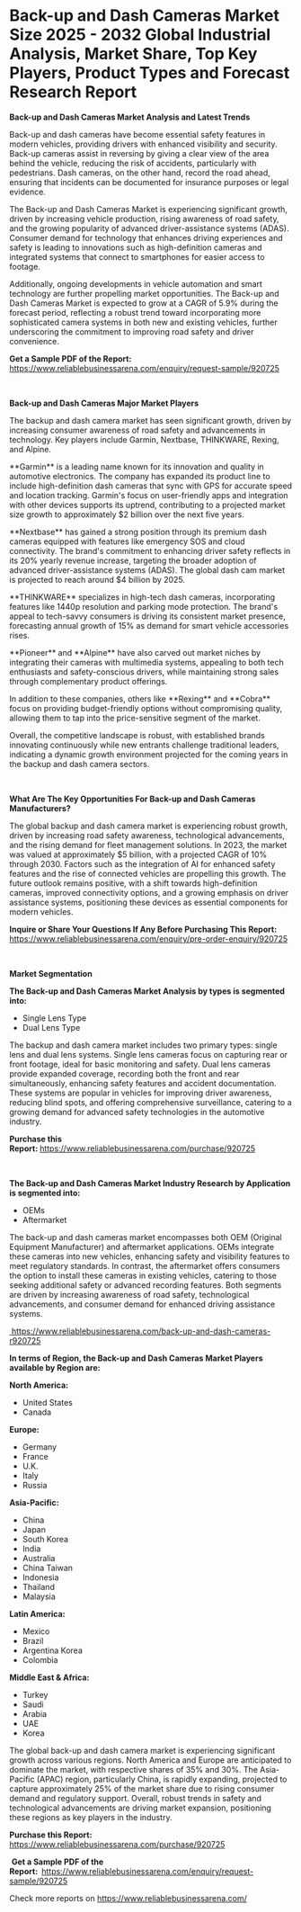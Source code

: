 <p><h1>Back-up and Dash Cameras Market Size 2025 - 2032 Global Industrial Analysis, Market Share, Top Key Players, Product Types and Forecast Research Report</h1></p><p><strong>Back-up and Dash Cameras Market Analysis and Latest Trends</strong></p>
<p><p>Back-up and dash cameras have become essential safety features in modern vehicles, providing drivers with enhanced visibility and security. Back-up cameras assist in reversing by giving a clear view of the area behind the vehicle, reducing the risk of accidents, particularly with pedestrians. Dash cameras, on the other hand, record the road ahead, ensuring that incidents can be documented for insurance purposes or legal evidence.</p><p>The Back-up and Dash Cameras Market is experiencing significant growth, driven by increasing vehicle production, rising awareness of road safety, and the growing popularity of advanced driver-assistance systems (ADAS). Consumer demand for technology that enhances driving experiences and safety is leading to innovations such as high-definition cameras and integrated systems that connect to smartphones for easier access to footage.</p><p>Additionally, ongoing developments in vehicle automation and smart technology are further propelling market opportunities. The Back-up and Dash Cameras Market is expected to grow at a CAGR of 5.9% during the forecast period, reflecting a robust trend toward incorporating more sophisticated camera systems in both new and existing vehicles, further underscoring the commitment to improving road safety and driver convenience.</p></p>
<p><strong>Get a Sample PDF of the Report:&nbsp;</strong> <a href="https://www.reliablebusinessarena.com/enquiry/request-sample/920725?utm_campaign=3506&utm_medium=2&utm_source=Github&utm_content=ia&utm_term=30032025&utm_id=back-up-and-dash-cameras">https://www.reliablebusinessarena.com/enquiry/request-sample/920725</a></p>
<p>&nbsp;</p>
<p><strong>Back-up and Dash Cameras Major Market Players</strong></p>
<p><p>The backup and dash camera market has seen significant growth, driven by increasing consumer awareness of road safety and advancements in technology. Key players include Garmin, Nextbase, THINKWARE, Rexing, and Alpine.</p><p>**Garmin** is a leading name known for its innovation and quality in automotive electronics. The company has expanded its product line to include high-definition dash cameras that sync with GPS for accurate speed and location tracking. Garmin's focus on user-friendly apps and integration with other devices supports its uptrend, contributing to a projected market size growth to approximately $2 billion over the next five years.</p><p>**Nextbase** has gained a strong position through its premium dash cameras equipped with features like emergency SOS and cloud connectivity. The brand's commitment to enhancing driver safety reflects in its 20% yearly revenue increase, targeting the broader adoption of advanced driver-assistance systems (ADAS). The global dash cam market is projected to reach around $4 billion by 2025.</p><p>**THINKWARE** specializes in high-tech dash cameras, incorporating features like 1440p resolution and parking mode protection. The brand's appeal to tech-savvy consumers is driving its consistent market presence, forecasting annual growth of 15% as demand for smart vehicle accessories rises.</p><p>**Pioneer** and **Alpine** have also carved out market niches by integrating their cameras with multimedia systems, appealing to both tech enthusiasts and safety-conscious drivers, while maintaining strong sales through complementary product offerings.</p><p>In addition to these companies, others like **Rexing** and **Cobra** focus on providing budget-friendly options without compromising quality, allowing them to tap into the price-sensitive segment of the market.</p><p>Overall, the competitive landscape is robust, with established brands innovating continuously while new entrants challenge traditional leaders, indicating a dynamic growth environment projected for the coming years in the backup and dash camera sectors.</p></p>
<p>&nbsp;</p>
<p><strong>What Are The Key Opportunities For Back-up and Dash Cameras Manufacturers?</strong></p>
<p><p>The global backup and dash camera market is experiencing robust growth, driven by increasing road safety awareness, technological advancements, and the rising demand for fleet management solutions. In 2023, the market was valued at approximately $5 billion, with a projected CAGR of 10% through 2030. Factors such as the integration of AI for enhanced safety features and the rise of connected vehicles are propelling this growth. The future outlook remains positive, with a shift towards high-definition cameras, improved connectivity options, and a growing emphasis on driver assistance systems, positioning these devices as essential components for modern vehicles.</p></p>
<p><strong>Inquire or Share Your Questions If Any Before Purchasing This Report:</strong> <a href="https://www.reliablebusinessarena.com/enquiry/pre-order-enquiry/920725?utm_campaign=3506&utm_medium=2&utm_source=Github&utm_content=ia&utm_term=30032025&utm_id=back-up-and-dash-cameras">https://www.reliablebusinessarena.com/enquiry/pre-order-enquiry/920725</a></p>
<p>&nbsp;</p>
<p><strong>Market Segmentation</strong></p>
<p><strong>The Back-up and Dash Cameras Market Analysis by types is segmented into:</strong></p>
<p><ul><li>Single Lens Type</li><li>Dual Lens Type</li></ul></p>
<p><p>The backup and dash camera market includes two primary types: single lens and dual lens systems. Single lens cameras focus on capturing rear or front footage, ideal for basic monitoring and safety. Dual lens cameras provide expanded coverage, recording both the front and rear simultaneously, enhancing safety features and accident documentation. These systems are popular in vehicles for improving driver awareness, reducing blind spots, and offering comprehensive surveillance, catering to a growing demand for advanced safety technologies in the automotive industry.</p></p>
<p><strong>Purchase this Report:&nbsp;</strong><a href="https://www.reliablebusinessarena.com/purchase/920725?utm_campaign=3506&utm_medium=2&utm_source=Github&utm_content=ia&utm_term=30032025&utm_id=back-up-and-dash-cameras">https://www.reliablebusinessarena.com/purchase/920725</a></p>
<p>&nbsp;</p>
<p><strong>The Back-up and Dash Cameras Market Industry Research by Application is segmented into:</strong></p>
<p><ul><li>OEMs</li><li>Aftermarket</li></ul></p>
<p><p>The back-up and dash cameras market encompasses both OEM (Original Equipment Manufacturer) and aftermarket applications. OEMs integrate these cameras into new vehicles, enhancing safety and visibility features to meet regulatory standards. In contrast, the aftermarket offers consumers the option to install these cameras in existing vehicles, catering to those seeking additional safety or advanced recording features. Both segments are driven by increasing awareness of road safety, technological advancements, and consumer demand for enhanced driving assistance systems.</p></p>
<p><a href="https://www.reliablebusinessarena.com/back-up-and-dash-cameras-r920725?utm_campaign=3506&utm_medium=2&utm_source=Github&utm_content=ia&utm_term=30032025&utm_id=back-up-and-dash-cameras">&nbsp;https://www.reliablebusinessarena.com/back-up-and-dash-cameras-r920725</a></p>
<p><strong>In terms of Region, the Back-up and Dash Cameras Market Players available by Region are:</strong></p>
<p>
    <p> <strong> North America: </strong>
        <ul>
            <li>United States</li>
            <li>Canada</li>
        </ul>
        </p> 
    <p> <strong> Europe: </strong>
        <ul>
            <li>Germany</li>
            <li>France</li>
            <li>U.K.</li>
            <li>Italy</li>
            <li>Russia</li>
        </ul>
        </p> 
    <p> <strong> Asia-Pacific: </strong>
        <ul>
            <li>China</li>
            <li>Japan</li>
            <li>South Korea</li>
            <li>India</li>
            <li>Australia</li>
            <li>China Taiwan</li>
            <li>Indonesia</li>
            <li>Thailand</li>
            <li>Malaysia</li>
        </ul>
        </p> 
    <p> <strong> Latin America: </strong>
        <ul>
            <li>Mexico</li>
            <li>Brazil</li>
            <li>Argentina Korea</li>
            <li>Colombia</li>
        </ul>
        </p> 
    <p> <strong> Middle East & Africa: </strong>
        <ul>
            <li>Turkey</li>
            <li>Saudi</li>
            <li>Arabia</li>
            <li>UAE</li>
            <li>Korea</li>
        </ul>
    </p>
    </p>
<p><p>The global back-up and dash camera market is experiencing significant growth across various regions. North America and Europe are anticipated to dominate the market, with respective shares of 35% and 30%. The Asia-Pacific (APAC) region, particularly China, is rapidly expanding, projected to capture approximately 25% of the market share due to rising consumer demand and regulatory support. Overall, robust trends in safety and technological advancements are driving market expansion, positioning these regions as key players in the industry.</p></p>
<p><strong>Purchase this Report: </strong><a href="https://www.reliablebusinessarena.com/purchase/920725?utm_campaign=3506&utm_medium=2&utm_source=Github&utm_content=ia&utm_term=30032025&utm_id=back-up-and-dash-cameras">https://www.reliablebusinessarena.com/purchase/920725</a></p>
<p>&nbsp;<strong>Get a Sample PDF of the Report:&nbsp;&nbsp;</strong><a href="https://www.reliablebusinessarena.com/enquiry/request-sample/920725?utm_campaign=3506&utm_medium=2&utm_source=Github&utm_content=ia&utm_term=30032025&utm_id=back-up-and-dash-cameras">https://www.reliablebusinessarena.com/enquiry/request-sample/920725</a></p>
<p><strong></strong></p>
<p>Check more reports on <a href="https://www.reliablebusinessarena.com/?utm_campaign=3506&utm_medium=2&utm_source=Github&utm_content=ia&utm_term=30032025&utm_id=back-up-and-dash-cameras">https://www.reliablebusinessarena.com/</a></p>